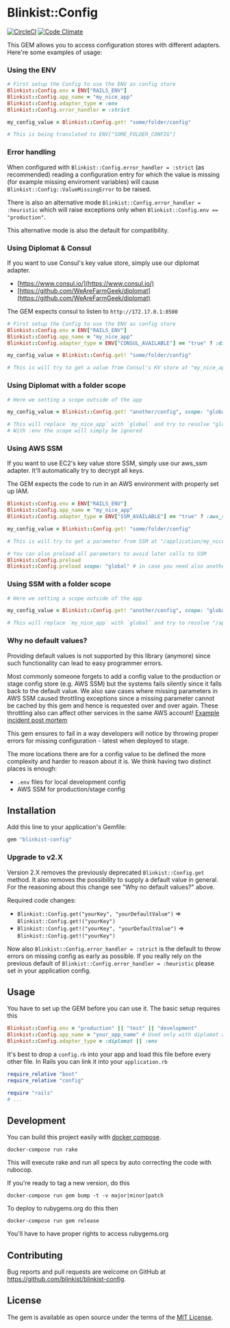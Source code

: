 # Blinkist::Config

[![CircleCI](https://circleci.com/gh/blinkist/blinkist-config.svg?style=shield)](https://circleci.com/gh/blinkist/blinkist-config)
[![Code Climate](https://codeclimate.com/github/blinkist/blinkist-config/badges/gpa.svg)](https://codeclimate.com/github/blinkist/blinkist-config)

This GEM allows you to access configuration stores with different adapters. Here're some examples of usage:

### Using the ENV

```ruby
# First setup the Config to use the ENV as config store
Blinkist::Config.env = ENV["RAILS_ENV"]
Blinkist::Config.app_name = "my_nice_app"
Blinkist::Config.adapter_type = :env
Blinkist::Config.error_handler = :strict

my_config_value = Blinkist::Config.get! "some/folder/config"

# This is being translated to ENV["SOME_FOLDER_CONFIG"]
```

### Error handling

When configured with `Blinkist::Config.error_handler = :strict` (as recommended)
reading a configuration entry for which the value is missing 
(for example missing enviroment variables) will cause
`Blinkist::Config::ValueMissingError` to be raised.

There is also an alternative mode `Blinkist::Config.error_handler = :heuristic` which
will raise exceptions only when `Blinkist::Config.env == "production"`.

This alternative mode is also the default for compatibility.

### Using Diplomat & Consul

If you want to use Consul's key value store, simply use our diplomat adapter.

* [https://www.consul.io/](https://www.consul.io/)
* [https://github.com/WeAreFarmGeek/diplomat](https://github.com/WeAreFarmGeek/diplomat)

The GEM expects consul to listen to `http://172.17.0.1:8500`

```ruby
# First setup the Config to use the ENV as config store
Blinkist::Config.env = ENV["RAILS_ENV"]
Blinkist::Config.app_name = "my_nice_app"
Blinkist::Config.adapter_type = ENV["CONSUL_AVAILABLE"] == "true" ? :diplomat : :env

my_config_value = Blinkist::Config.get! "some/folder/config"

# This is will try to get a value from Consul's KV store at "my_nice_app/some/folder/config"
```

### Using Diplomat with a folder scope
```ruby
# Here we setting a scope outside of the app

my_config_value = Blinkist::Config.get! "another/config", scope: "global"

# This will replace `my_nice_app` with `global` and try to resolve "global/another/config"
# With :env the scope will simply be ignored
```

### Using AWS SSM

If you want to use EC2's key value store SSM, simply use our aws_ssm adapter. It'll automatically try to decrypt all keys.

The GEM expects the code to run in an AWS environment with properly set up IAM.

```ruby
Blinkist::Config.env = ENV["RAILS_ENV"]
Blinkist::Config.app_name = "my_nice_app"
Blinkist::Config.adapter_type = ENV["SSM_AVAILABLE"] == "true" ? :aws_ssm : :env

my_config_value = Blinkist::Config.get! "some/folder/config"

# This is will try to get a parameter from SSM at "/application/my_nice_app/some/folder/config"

# You can also preload all parameters to avoid later calls to SSM
Blinkist::Config.preload
Blinkist::Config.preload scope: "global" # in case you need also another scope being preloaded
```

### Using SSM with a folder scope
```ruby
# Here we setting a scope outside of the app

my_config_value = Blinkist::Config.get! "another/config", scope: "global"

# This will replace `my_nice_app` with `global` and try to resolve "/application/global/another/config"
```

### Why no default values?

Providing default values is not supported by this library (anymore) since such functionality can lead to easy programmer errors.

Most commonly someone forgets to add a config value to the production or stage config store (e.g. AWS SSM) but the systems 
fails silently since it falls back to the default value.
We also saw cases where missing parameters in AWS SSM caused throttling exceptions since a missing parameter cannot be 
cached by this gem and hence is requested over and over again. These throttling also can affect other services in the same AWS account!
[Example incident post mortem](https://blinkist.atlassian.net/wiki/spaces/WEB/pages/1769570440/Postmortem+2020-06-09+SSM+throttling+in+webapp+due+to+Audiobook+import+in+Lambda)

This gem ensures to fail in a way developers will notice by throwing proper errors for missing configuration - latest when deployed to stage.

The more locations there are for a config value to be defined the more complexity and harder to reason about it is. We think having two distinct places is enough:
- `.env` files for local development config
- AWS SSM for production/stage config

## Installation

Add this line to your application's Gemfile:

```ruby
gem "blinkist-config"
```

### Upgrade to v2.X

Version 2.X removes the previously deprecated `Blinkist::Config.get` method. It also removes the possibility to supply a default value in general.
For the reasoning about this change see "Why no default values?" above.

Required code changes:
- `Blinkist::Config.get("yourKey", "yourDefaultValue")` => `Blinkist::Config.get!("yourKey")`
- `Blinkist::Config.get!("yourKey", "yourDefaultValue")` => `Blinkist::Config.get!("yourKey")`

Now also `Blinkist::Config.error_handler = :strict` is the default to throw errors on missing config as early as possible. 
If you really rely on the previous default of `Blinkist::Config.error_handler = :heuristic` please set in your application config.  

## Usage

You have to set up the GEM before you can use it. The basic setup requires this

```ruby
Blinkist::Config.env = "production" || "test" || "development"
Blinkist::Config.app_name = "your_app_name" # Used only with diplomat adapter
Blinkist::Config.adapter_type = :diplomat || :env
```

It's best to drop a `config.rb` into your app and load this file before every other file. In Rails you can link it into your `application.rb`

```ruby
require_relative "boot"
require_relative "config"

require "rails"
# ...
```

## Development

You can build this project easily with [docker compose](https://docs.docker.com/compose/).

```
docker-compose run rake
```

This will execute rake and run all specs by auto correcting the code with rubocop.

If you're ready to tag a new version, do this

```
docker-compose run gem bump -t -v major|minor|patch
```

To deploy to rubygems.org do this then

```
docker-compose run gem release
```

You'll have to have proper rights to access rubygems.org

## Contributing

Bug reports and pull requests are welcome on GitHub at https://github.com/blinkist/blinkist-config.


## License

The gem is available as open source under the terms of the [MIT License](http://opensource.org/licenses/MIT).

